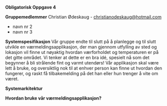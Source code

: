 **Obligatorisk Oppgave 4**

**Gruppemedlemmer**
Christian Ødeskaug - christianodeskaug@hotmail.com
* navn nr 2
* navn nr 3

**Systemspesifikasjon**
Vår gruppe endte til slutt på å planlegge og til slutt utvikle en værmeldingsapplikasjon, der man gjennom utfylling av sted og lokasjon vil finne ut nøyaktig hvordan værforholdet og temperaturen er på det gitte området. Vi tenker at dette er en bra idé, spesielt nå som det begynner å bli strålende fint og varmt utendørs! Vår applikasjon skal være lett å bruke, og oversiktlig nok til at enhver person kan finne ut hvordan den fungerer, og raskt få tilbakemelding på det han eller hun trenger å vite om været.

**Systemarkitektur**

**Hvordan bruke vår værmeldingsapplikasjon?**
